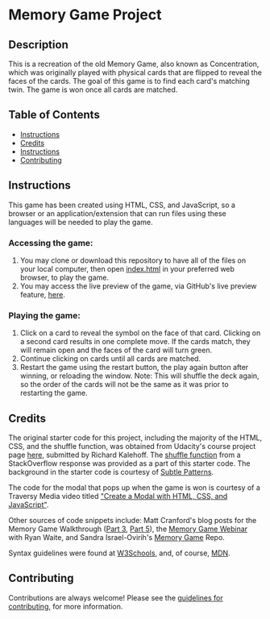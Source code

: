 # Memory Game Project

## Description

This is a recreation of the old Memory Game, also known as Concentration, which was originally played with physical cards that are flipped to reveal the faces of the cards. The goal of this game is to find each card's matching twin. The game is won once all cards are matched.

## Table of Contents

* [Instructions](#instructions)
* [Credits](#credits)
* [Instructions](#instructions)
* [Contributing](#contributing)

## Instructions

This game has been created using HTML, CSS, and JavaScript, so a browser or an application/extension that can run files using these languages will be needed to play the game.

### Accessing the game:

  1. You may clone or download this repository to have all of the files on your local computer, then open [index.html](index.html) in your preferred web browser, to play the game.
  2. You may access the live preview of the game, via GitHub's live preview feature, [here](https://htmlpreview.github.io/?https://github.com/nfountain/fend-project-memory-game/blob/master/index.html).
  
### Playing the game: 

1. Click on a card to reveal the symbol on the face of that card. Clicking on a second card results in one complete move. If the cards match, they will remain open and the faces of the card will turn green.
2. Continue clicking on cards until all cards are matched.
3. Restart the game using the restart button, the play again button after winning, or reloading the window. Note: This will shuffle the deck again, so the order of the cards will not be the same as it was prior to restarting the game.

## Credits

The original starter code for this project, including the majority of the HTML, CSS, and the shuffle function, was obtained from Udacity's course project page [here](https://github.com/udacity/fend-project-memory-game), submitted by Richard Kalehoff. The [shuffle function](http://stackoverflow.com/a/2450976) from a StackOverflow response was provided as a part of this starter code. The background in the starter code is courtesy of [Subtle Patterns](https://www.toptal.com/designers/subtlepatterns/geometry-2/).


The code for the modal that pops up when the game is won is courtesy of a Traversy Media video titled ["Create a Modal with HTML, CSS, and JavaScript"](https://www.youtube.com/watch?v=6ophW7Ask_0).

Other sources of code snippets include: Matt Cranford's blog posts for the Memory Game Walkthrough ([Part 3](https://matthewcranford.com/memory-game-walkthrough-part-3-matching-pairs/), [Part 5](https://matthewcranford.com/memory-game-walkthrough-part-5-moves-stars/)), the [Memory Game Webinar](https://www.youtube.com/watch?v=oECVwum-7Zc&list=PL-UQ6doHcWnLwHtzKo_kGkZo9AcKI9KhL&index=12&t=2854s) with Ryan Waite, and Sandra Israel-Ovirih's [Memory Game](https://github.com/sandraisrael/Memory-Game-fend) Repo.

Syntax guidelines were found at [W3Schools](https://www.w3schools.com/), and, of course, [MDN](https://developer.mozilla.org/en-US/).

## Contributing

Contributions are always welcome! Please see the [guidelines for contributing](CONTRIBUTING.md), for more information.